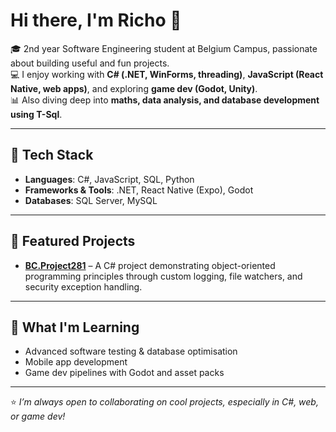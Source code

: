 # Hi there, I'm Richo 👋  

🎓 2nd year Software Engineering student at Belgium Campus, passionate about building useful and fun projects.  
💻 I enjoy working with **C# (.NET, WinForms, threading)**, **JavaScript (React Native, web apps)**, and exploring **game dev (Godot, Unity)**.  
📊 Also diving deep into **maths, data analysis, and database development using T-Sql**.  

---

## 🔧 Tech Stack
- **Languages**: C#, JavaScript, SQL, Python
- **Frameworks & Tools**: .NET, React Native (Expo), Godot
- **Databases**: SQL Server, MySQL  

---

## 📂 Featured Projects
- [**BC.Project281**](https://github.com/RichoLab/BC.Project281) – A C# project demonstrating object-oriented programming principles through custom logging, file watchers, and security exception handling.  

---

## 🌱 What I'm Learning
- Advanced software testing & database optimisation  
- Mobile app development  
- Game dev pipelines with Godot and asset packs  

---
<!---
## 📫 Connect with Me
- GitHub: [@RichoLab](https://github.com/RichoLab)  

--->

⭐ *I’m always open to collaborating on cool projects, especially in C#, web, or game dev!* 

